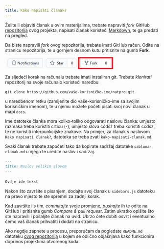 ```yaml
---
title: Kako napisati članak?
---
```


Želite li objaviti članak u ovim materijalima, trebate napraviti _fork_ GitHub [repozitorija](https://github.com/ivvlspirit/natpro) ovog projekta, napisati članak koristeći [Markdown](upute-za-markdown), te ga predati na pregled.

Da biste napravili _fork_ ovog repozitorija, trebate imati GitHub račun. Odite na stranicu repozitorija, te u gornjem desnom kutu pritisnite na gumb **Fork**.

!['Fork gumb'](../static/img/fork-1.png)

Za sljedeći korak na računalu trebate imati instaliran git. Trebate _klonirati_ repozitorij na svoje računalo koristeći naredbu 

`git clone https://github.com/vaše-korisničko-ime/natpro.git`

u naredbenom retku (zamijenite dio vaše-korisničko-ime sa svojim korisničkim imenom), te u njemu možete početi pisati svoj novi članak u mapi `docs`.

Ime datoteke članka mora koliko-toliko odgovarati naslovu članka: umjesto razmaka treba koristiti crticu (-), umjesto slova čćđšž treba koristiti ccdsz, te ne koristiti interpunkcijske znakove. Na primjer, za članak s naslovom `Kako napisati članak?`, datoteka se treba zvati `kako-napisati-clanak.md`.

Svaki članak trebate započeti tako da kopirate sadržaj datoteke `sablona-clanak.md` u njega te uredite naslov i sadržaj.

```markdown
---
title: Naslov velikim slovom
---

Ovdje ide tekst
```

Nakon što završite s pisanjem, dodajte svoj članak u `sidebars.js` datoteku na pravo mjesto te ste spremni za zadnji korak.

Kad završite i s tim, _commitajte_ svoje promjene, _pushajte_ ih te odite na GitHub i pritisnite gumb _Compare & pull request_. Zatim ukratko opišite što ste napravili i pošaljite članak na uvid. Ubrzo ćete dobiti osvrt i eventualno ćemo vaš članak prihvatiti i dodati na stranicu.

Ako negdje zapnete u procesu, preporučam da pogledate `README.md` datoteku [ovog repozitorija](https://github.com/firstcontributions/first-contributions) u kojem se odlično objašnjava kako funkcionira doprinos projektima otvorenog koda.


